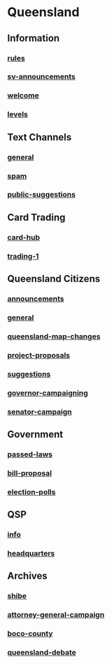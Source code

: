 # Queensland

## Information

### [rules](https://svarchive.github.io/Districts/Queensland/rules)

### [sv-announcements](https://svarchive.github.io/Districts/Queensland/sv-announcements)

### [welcome](https://svarchive.github.io/Districts/Queensland/welcome)

### [levels](https://svarchive.github.io/Districts/Queensland/levels)
## Text Channels

### [general](https://svarchive.github.io/Districts/Queensland/general)

### [spam](https://svarchive.github.io/Districts/Queensland/spam)

### [public-suggestions](https://svarchive.github.io/Districts/Queensland/public-suggestions)
## Card Trading

### [card-hub](https://svarchive.github.io/Districts/Queensland/card-hub)

### [trading-1](https://svarchive.github.io/Districts/Queensland/trading-1)
## Queensland Citizens

### [announcements](https://svarchive.github.io/Districts/Queensland/announcements)

### [general](https://svarchive.github.io/Districts/Queensland/general)

### [queensland-map-changes](https://svarchive.github.io/Districts/Queensland/queensland-map-changes)

### [project-proposals](https://svarchive.github.io/Districts/Queensland/project-proposals)

### [suggestions](https://svarchive.github.io/Districts/Queensland/suggestions)

### [governor-campaigning](https://svarchive.github.io/Districts/Queensland/governor-campaigning)

### [senator-campaign](https://svarchive.github.io/Districts/Queensland/senator-campaign)
## Government

### [passed-laws](https://svarchive.github.io/Districts/Queensland/passed-laws)

### [bill-proposal](https://svarchive.github.io/Districts/Queensland/bill-proposal)

### [election-polls](https://svarchive.github.io/Districts/Queensland/election-polls)
## QSP

### [info](https://svarchive.github.io/Districts/Queensland/info)

### [headquarters](https://svarchive.github.io/Districts/Queensland/headquarters)
## Archives

### [shibe](https://svarchive.github.io/Districts/Queensland/shibe)

### [attorney-general-campaign](https://svarchive.github.io/Districts/Queensland/attorney-general-campaign)

### [boco-county](https://svarchive.github.io/Districts/Queensland/boco-county)

### [queensland-debate](https://svarchive.github.io/Districts/Queensland/queensland-debate)